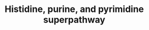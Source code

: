 ---
annotations:
- type: Pathway Ontology
  value: nucleotide metabolic pathway
authors:
- M.Braymer
- MaintBot
- Ddigles
- Egonw
- Mkutmon
- DeSl
- Elisa
- Eweitz
description: ''
last-edited: 2021-05-20
organisms:
- Saccharomyces cerevisiae
redirect_from:
- /index.php/Pathway:WP416
- /instance/WP416
schema-jsonld:
- '@context': https://schema.org/
  '@id': https://wikipathways.github.io/pathways/WP416.html
  '@type': Dataset
  creator:
    '@type': Organization
    name: WikiPathways
  description: ''
  keywords:
  - URA4
  - sucinocarboxamide)-5-aminoimidazole
  - phosphoribosyl-ATP
  - phosphoribosylformiminoAICAR-phosphate
  - RNR4
  - PRS1
  - orotidine-5ÃƒÆ’Ã†â€™Ãƒâ€šÃ‚Â¢ÃƒÆ’Ã¢â‚¬Å¡Ãƒâ€šÃ¢â€šÂ¬ÃƒÆ’Ã¢â‚¬Å¡Ãƒâ€šÃ¢â€žÂ¢-phosphate
  - GDP
  - URA10
  - pyrophosphate
  - histidinal
  - THF
  - URA2
  - PRPP
  - PRS4
  - phosphate
  - UDP
  - L-histidinol-phosphate
  - RNR1
  - ADE2
  - ADP
  - xanthosine-5-phosphate
  - URA7
  - reduced flavodoxin
  - reduced thioredoxin
  - IMP
  - L-glutamine
  - deoxy-GTP
  - dGDP
  - oxidized flavodoxin
  - NH3
  - HIS3
  - L-glutamate
  - orotate
  - ADE8
  - NADH
  - URA6
  - carbamoyl-phosphate
  - ATP
  - UTP
  - AMP
  - L-histidine
  - URA3
  - PRS2
  - URA1
  - histidinol
  - RNR2
  - HCO3
  - D-erythro-imidazole-glycerol-phosphate
  - HIS1
  - ADE16
  - CTP
  - CO2
  - ADE6
  - phosphoribosyl-formamido-carboxamide
  - ADE13
  - dihydroorotate
  - oxidized thioredoxin
  - 10-formyl-THF
  - 2 ADP
  - PRS3
  - L-aspartate
  - YNK1
  - HIS2
  - CDP
  - GTP
  - phosphoribosyl-carboxy-aminoimidazole
  - GMP
  - H2O
  - 2 ATP
  - phosphoribosyl-AMP
  - ADE5,7
  - RNR3
  - HIS5
  - IMD4
  - 5ÃƒÆ’Ã†â€™Ãƒâ€šÃ‚Â¢ÃƒÆ’Ã¢â‚¬Å¡Ãƒâ€šÃ¢â€šÂ¬ÃƒÆ’Ã¢â‚¬Å¡Ãƒâ€šÃ¢â€žÂ¢-phosphoribosyl-4-(N-
  - 5-phosphoribosylamine
  - GUK1
  - URA5
  - 5ÃƒÆ’Ã†â€™Ãƒâ€šÃ‚Â¢ÃƒÆ’Ã¢â‚¬Å¡Ãƒâ€šÃ¢â€šÂ¬ÃƒÆ’Ã¢â‚¬Å¡Ãƒâ€šÃ¢â€žÂ¢-phosphoribosyl-5-aminoimidazole
  - HIS4
  - NAD
  - 5-phosphoribosyl-n-formylglycineamidine
  - imidazole acetol-phosphate
  - 2-oxoglutarate
  - ADE17
  - D-ribose-5-phosphate
  - PRS5
  - 5ÃƒÆ’Ã†â€™Ãƒâ€šÃ‚Â¢ÃƒÆ’Ã¢â‚¬Å¡Ãƒâ€šÃ¢â€šÂ¬ÃƒÆ’Ã¢â‚¬Å¡Ãƒâ€šÃ¢â€žÂ¢-phosphoribosyl-N-formylglycineamide
  - fumerate
  - L-glycine
  - AICAR
  - IMD2
  - HIS6
  - ADE4
  - H+
  - GUA1
  - 5-phospho-ribosyl-glycineamide
  - phosphoribulosylformimino-AICAR-P
  - IMD3
  - carbamoyl-L-aspartate
  - URA8
  - UMP
  - ADE1
  license: CC0
  name: Histidine, purine, and pyrimidine superpathway
seo: CreativeWork
title: Histidine, purine, and pyrimidine superpathway
wpid: WP416
---